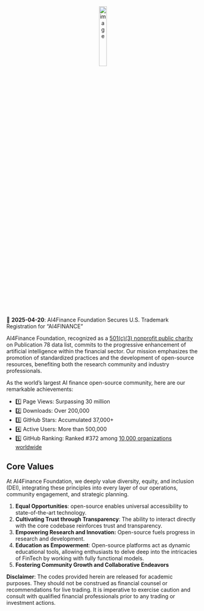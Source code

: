


<div align="center">
<img align="center" width="20%" alt="image" src="https://github.com/AI4Finance-Foundation/FinGPT/assets/31713746/e0371951-1ce1-488e-aa25-0992dafcc139">
</div>

##
📣 **2025-04-20**: AI4Finance Foundation Secures U.S. Trademark Registration for “AI4FINANCE”


<!--

**Here are some ideas to get you started:**

🙋‍♀️ A short introduction - what is your organization all about?
🌈 Contribution guidelines - how can the community get involved?
👩‍💻 Useful resources - where can the community find your docs? Is there anything else the community should know?
🍿 Fun facts - what does your team eat for breakfast?
🧙 Remember, you can do mighty things with the power of [Markdown](https://docs.github.com/github/writing-on-github/getting-started-with-writing-and-formatting-on-github/basic-writing-and-formatting-syntax)
-->

AI4Finance Foundation, recognized as a [501(c)(3) nonprofit public charity](https://apps.irs.gov/app/eos/) on Publication 78 data list, commits to the progressive enhancement of artificial intelligence within the financial sector. Our mission emphasizes the promotion of standardized practices and the development of open-source resources, benefiting both the research community and industry professionals.

As the world’s largest AI finance open-source community, here are our remarkable achievements:
* 1️⃣ Page Views: Surpassing 30 million
* 2️⃣ Downloads: Over 200,000
* 3️⃣ GitHub Stars: Accumulated 37,000+
* 4️⃣ Active Users: More than 500,000
* 5️⃣ GitHub Ranking: Ranked #372 among [10,000 organizations worldwide](https://gitstar-ranking.com/organizations?page=4)

## Core Values

At AI4Finance Foundation, we deeply value diversity, equity, and inclusion (DEI), integrating these principles into every layer of our operations, community engagement, and strategic planning.

1. **Equal Opportunities**: open-source enables universal accessibility to state-of-the-art technology.
2. **Cultivating Trust through Transparency**: The ability to interact directly with the core codebase reinforces trust and transparency.
3. **Empowering Research and Innovation:** Open-source fuels progress in research and development.
4. **Education as Empowerment**: Open-source platforms act as dynamic educational tools, allowing enthusiasts to delve deep into the intricacies of FinTech by working with fully functional models.
5. **Fostering Community Growth and Collaborative Endeavors**

**Disclaimer**: The codes provided herein are released for academic purposes. They should not be construed as financial counsel or recommendations for live trading. It is imperative to exercise caution and consult with qualified financial professionals prior to any trading or investment actions.


